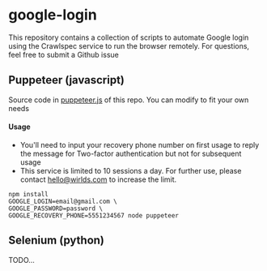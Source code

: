 # google-login

This repository contains a collection of scripts to automate Google login using the Crawlspec service to run the browser remotely. For questions, feel free to submit a Github issue

## Puppeteer (javascript)

Source code in [puppeteer.js](https://github.com/crawlspec/google-login/blob/main/puppeteer.js) of this repo. You can modify to fit your own needs

#### Usage

* You'll need to input your recovery phone number on first usage to reply the message for Two-factor authentication but not for subsequent usage
* This service is limited to 10 sessions a day. For further use, please contact hello@wirlds.com to increase the limit.

```
npm install
GOOGLE_LOGIN=email@gmail.com \
GOOGLE_PASSWORD=password \
GOOGLE_RECOVERY_PHONE=5551234567 node puppeteer
```


## Selenium (python)

TODO...

